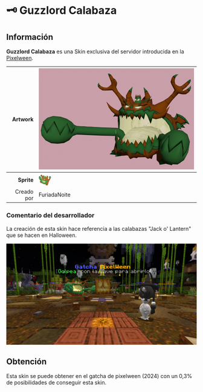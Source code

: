 # 🗝️ Guzzlord Calabaza

## Información

**Guzzlord Calabaza** es una Skin exclusiva del servidor introducida en la [Pixelween](./).

|                     **Artwork** | ![Artwork de Guzzlord Calabaza](../../images/pokemon/pixelween/calabaza-artwork.png)                                                                                    |
| ------------------------------: | -------------------------------------------------------------------------------------------------------------------------------------- |
|                      **Sprite** | ![Sprite de Guzzlord Calabaza](../../images/pokemon/pixelween/calabaza-sprite.png)                                           |                                                                                                             |
|                      Creado por | FuriadaNoite                                                                                                                 |


### Comentario del desarrollador
La creación de esta skin hace referencia a las calabazas "Jack o' Lantern" que se hacen en Halloween.

![Vistazo en el juego a Guzzlord Calabaza](../../images/pokemon/pixelween/calabaza-preview.png)

## Obtención

Esta skin se puede obtener en el gatcha de pixelween (2024) con un 0,3% de posibilidades de conseguir esta skin.
